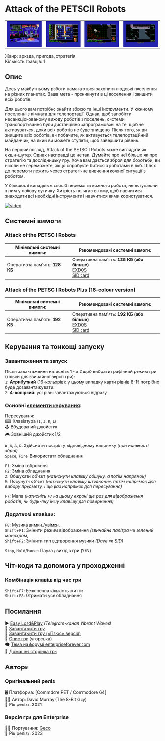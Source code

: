 # Attack of the PETSCII Robots

| | | | |
| --- | --- | --- | --- |
|![screen1](screenshots/scrn_petscii-robots_1.png)|![screen2](screenshots/scrn_petscii-robots_2.png)|![screen3](screenshots/scrn_petscii-robots_3.png)|![screen4](screenshots/scrn_petscii-robots_4.png)|

Жанр: аркада, пригода, стратегія  
Кількість гравців: 1  

## Опис

Десь у майбутньому роботи намагаються захопити людські поселення на різних планетах. Ваша мета - проникнути в ці поселення і знищити всіх роботів.

Для цього вам потрібно знайти зброю та інші інструменти. У кожному поселенні є кімната для телепортації. Однак, щоб запобігти несанкціонованому виходу роботів з поселень, системи транспортування були дистанційно запрограмовані на те, щоб не активуватися, доки всіх роботів не буде знищено. Після того, як ви знищите всіх роботів, ви побачите, як активується телепортаційний майданчик, на який ви можете ступити, щоб завершити рівень.

На перший погляд, Attack of the PETSCII Robots може виглядати як екшн-шутер. Однак насправді це не так. Думайте про неї більше як про стратегію та дослідницьку гру. Хоча вам дається зброя для боротьби, ви ніколи не переможете, якщо спробуєте битися з роботами в лоб. Шлях до перемоги лежить через стратегічне вивчення кожної ситуації з роботом.

У більшості випадків є спосіб перемогти кожного робота, не вступаючи з ним у лобову сутичку. Хитрість полягає в тому, щоб навчитися знаходити всі необхідні інструменти і навчитися ними користуватися.

[![video](https://img.youtube.com/vi/t23FI3rXqu4/0.jpg)](https://www.youtube.com/watch?v=t23FI3rXqu4)

## Системні вимоги
### Attack of the PETSCII Robots

|Мінімальні системні вимоги:|Рекомендовані системні вимоги:|
|---------------------------|------------------------------|
|Оперативна пам'ять: **128 КБ**|Оперативна пам'ять: **128 КБ (або більше)**<br>[EXDOS](../../software/ss-exdos.md)<br>[SID card](../../hardware/hs-sidcard.md)| 

### Attack of the PETSCII Robots Plus (16-colour version)
|Мінімальні системні вимоги:|Рекомендовані системні вимоги:|
|---------------------------|------------------------------|
|Оперативна пам'ять: **192 КБ**|Оперативна пам'ять: **192 КБ (або більше)**<br>[EXDOS](../../software/ss-exdos.md)<br>[SID card](../../hardware/hs-sidcard.md)| 

## Керування та тонкощі запуску
### Завантаження та запуск

Після завантаження натисніть 1 чи 2 щоб вибрати графічний режим гри (тільки для звичайної версії гри):  
 `1`: **Атрибутний** (16-кольорів): у цьому випадку карти рівнів 8-15 потрібно буде дозавантажувати.  
 `2`: **4-колірний**: усі рівні завантажуються відразу  

### Основні [елементи керування](../controllers.md):
Пересування:  
⌨ Клавіатура (`I`, `J`, `K`, `L`)  
🕹 Вбудований джойстик   
🎮 Зовнішній джойстик 1/2  

`W` ,`S`, `A`, `D`: Здійснити постріл у відповідному напрямку *(при наявності зброї)*  
`Space`, `Fire`: Використати обладнання  

`F1`: Зміна озброєння  
`F2`: Зміна обладнання  
`Z`: Обшукати об'єкт *(натиснути клавішу обшуку, а потім напрямок)*  
`M`: Посунути об'єкт *(натиснути клавішу штовхання, потім напрямок для вибору предмету, і ще раз напрямок для пересування)*  

`F7`: Мапа *(натисніть `F7` на цьому екрані ще раз для відображення роботів, чи будь-яку іншу клавішу для повернення)*  

### Додаткові клавіши:
`F8`: Музика вимкн./увімкн.  
`Shift`+`F1`: Змінити режим відображення *(звичайна палітра чи зелений монохром)*  
`Shift`+`F2`: Змінити тип відтворення музики *(Dave чи SID)*  

`Stop`, `Hold`/`Pause`:	Пауза / вихід  з гри (Y/N)  

## Чіт-коди та допомога у проходженні

### Комбінація клавіш під час гри:
`Shift`+`F7`: Безкінечна кількість життів  
`Shift`+`F8`: Отримати усе обладнання  

## Посилання

▶ [Easy Load&Play](https://t.me/EP128k_Load_n_Play/419) *(Telegram-канал Vibrant Waves)*    
💾 [Завантажити гру](http://www.ep128.hu/Ep_Games/Prg/Attack_of_the_PETSCII_Robots.rar)    
💾 [Завантажити гру («Плюс» версія)](http://www.ep128.hu/Ep_Games/Prg/Attack_of_the_PETSCII_Robots_Plus.rar)    
📃 [Опис гри](http://www.ep128.hu/Ep_Games/Leiras/Attack_of_the_PETSCII_Robots.htm) (угорська)    
🗨 [Тема на форумі enterpriseforever.com](https://enterpriseforever.com/commodore-rol/attack-of-the-petscii-robots/)    
🏡 [Домашня сторінка гри](https://www.the8bitguy.com/25753/petscii-robot-shareware-available)  

## Автори
### Оригінальний реліз
🖥 Платформа: [Commdore PET / Commodore 64]  
👨‍💻 Автор: David Murray (The 8-Bit Guy)  
📅 Рік релізу: 2021  

### Версія гри для Enterprise
👨‍💻 Портування: [Geco](../../community/geco.md)    
📅 Рік релізу: 2023  